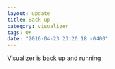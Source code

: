 ```yaml
---
layout: update
title: Back up
category: visualizer
tags: OK
date: "2016-04-23 23:20:18 -0400"
---
```


Visualizer is back up and running

